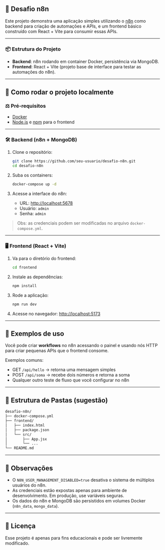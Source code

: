 ## 📩 Desafio n8n

Este projeto demonstra uma aplicação simples utilizando o [n8n](https://n8n.io/) como backend para criação de automações e APIs, e um frontend básico construído com React + Vite para consumir essas APIs.

---

### 📦 Estrutura do Projeto

- **Backend**: n8n rodando em container Docker, persistência via MongoDB.
- **Frontend**: React + Vite (projeto base de interface para testar as automações do n8n).

---

## 🚀 Como rodar o projeto localmente

### ⚖️ Pré-requisitos

- [Docker](https://www.docker.com/)
- [Node.js](https://nodejs.org/) e [npm](https://www.npmjs.com/) para o frontend

---

### 🛠️ Backend (n8n + MongoDB)

1. Clone o repositório:

   ```bash
   git clone https://github.com/seu-usuario/desafio-n8n.git
   cd desafio-n8n
   ```

2. Suba os containers:

   ```bash
   docker-compose up -d
   ```

3. Acesse a interface do n8n:

   - URL: [http://localhost:5678](http://localhost:5678)
   - Usuário: `admin`
   - Senha: `admin`

> Obs: as credenciais podem ser modificadas no arquivo `docker-compose.yml`.

---

### 🖥️ Frontend (React + Vite)

1. Va para o diretório do frontend:

   ```bash
   cd frontend
   ```

2. Instale as dependências:

   ```bash
   npm install
   ```

3. Rode a aplicação:

   ```bash
   npm run dev
   ```

4. Acesse no navegador: [http://localhost:5173](http://localhost:5173)

---

## 📌 Exemplos de uso

Você pode criar **workflows** no n8n acessando o painel e usando nós HTTP para criar pequenas APIs que o frontend consome.

Exemplos comuns:

- GET `/api/hello` → retorna uma mensagem simples
- POST `/api/soma` → recebe dois números e retorna a soma
- Qualquer outro teste de fluxo que você configurar no n8n

---

## 📂 Estrutura de Pastas (sugestão)

```bash
desafio-n8n/
├── docker-compose.yml
├── frontend/
│   ├── index.html
│   ├── package.json
│   └── src/
│       ├── App.jsx
│       └── ...
└── README.md
```

---

## 🧠 Observações

- O `N8N_USER_MANAGEMENT_DISABLED=true` desativa o sistema de múltiplos usuários do n8n.
- As credenciais estão expostas apenas para ambiente de desenvolvimento. Em produção, use variáveis seguras.
- Os dados do n8n e MongoDB são persistidos em volumes Docker (`n8n_data`, `mongo_data`).

---

## 📃 Licença

Esse projeto é apenas para fins educacionais e pode ser livremente modificado.
